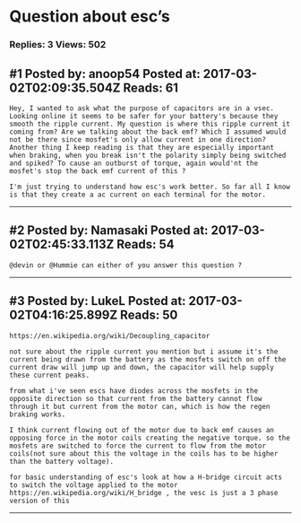# Question about esc&rsquo;s

### Replies: 3 Views: 502

## \#1 Posted by: anoop54 Posted at: 2017-03-02T02:09:35.504Z Reads: 61

```
Hey, I wanted to ask what the purpose of capacitors are in a vsec. Looking online it seems to be safer for your battery's because they smooth the ripple current. My question is where this ripple current it coming from? Are we talking about the back emf? Which I assumed would not be there since mosfet's only allow current in one direction? Another thing I keep reading is that they are especially important when braking, when you break isn't the polarity simply being switched and spiked? To cause an outburst of torque, again would'nt the mosfet's stop the back emf current of this ?

I'm just trying to understand how esc's work better. So far all I know is that they create a ac current on each terminal for the motor.
```

---
## \#2 Posted by: Namasaki Posted at: 2017-03-02T02:45:33.113Z Reads: 54

```
@devin or @Hummie can either of you answer this question ?
```

---
## \#3 Posted by: LukeL Posted at: 2017-03-02T04:16:25.899Z Reads: 50

```
https://en.wikipedia.org/wiki/Decoupling_capacitor

not sure about the ripple current you mention but i assume it's the current being drawn from the battery as the mosfets switch on off the current draw will jump up and down, the capacitor will help supply these current peaks.

from what i've seen escs have diodes across the mosfets in the opposite direction so that current from the battery cannot flow through it but current from the motor can, which is how the regen braking works.

I think current flowing out of the motor due to back emf causes an opposing force in the motor coils creating the negative torque. so the mosfets are switched to force the current to flow from the motor coils(not sure about this the voltage in the coils has to be higher than the battery voltage).

for basic understanding of esc's look at how a H-bridge circuit acts to switch the voltage applied to the motor https://en.wikipedia.org/wiki/H_bridge , the vesc is just a 3 phase version of this
```

---
